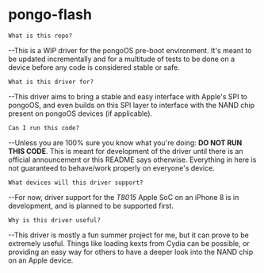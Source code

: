 # pongo-flash

`What is this repo?`

--This is a WIP driver for the pongoOS pre-boot environment. It's meant to be updated incrementally and for a multitude of tests to be done on a device before any code is considered stable or safe.

`What is this driver for?`

--This driver aims to bring a stable and easy interface with Apple's SPI to pongoOS, and even builds on this SPI layer to interface with the NAND chip present on pongoOS devices (if applicable).

`Can I run this code?`

--Unless you are 100% sure you know what you're doing: **DO NOT RUN THIS CODE**. This is meant for development of the driver until there is an official announcement or this README says otherwise. Everything in here is not guaranteed to behave/work properly on everyone's device.

`What devices will this driver support?`

--For now, driver support for the _T8015_ Apple SoC on an iPhone 8 is in development, and is planned to be supported first.

`Why is this driver useful?`

--This driver is mostly a fun summer project for me, but it can prove to be extremely useful. Things like loading kexts from Cydia can be possible, or providing an easy way for others to have a deeper look into the NAND chip on an Apple device.
